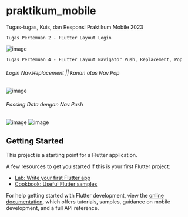 # praktikum_mobile

Tugas-tugas, Kuis, dan Responsi Praktikum Mobile 2023

```Tugas Pertemuan 2 - FLutter Layout Login```

![image](https://user-images.githubusercontent.com/80052655/224126379-9ee8e262-c1d4-4721-85b8-fba8697bf12a.png)


```Tugas Pertemuan 4 - FLutter Layout Navigator Push, Replacement, Pop```
###### Login Nav.Replacement || kanan atas Nav.Pop 
![image](https://user-images.githubusercontent.com/80052655/227809514-c9fe24d8-e41d-486f-83ee-b698c6636c7d.png)
###### Passing Data dengan Nav.Push
![image](https://user-images.githubusercontent.com/80052655/227809425-c79277f6-527c-473d-9cb2-a18b541ecc61.png)
![image](https://user-images.githubusercontent.com/80052655/227809437-b0355d36-170d-4197-8e59-222f16bbd6de.png)


## Getting Started

This project is a starting point for a Flutter application.

A few resources to get you started if this is your first Flutter project:

- [Lab: Write your first Flutter app](https://docs.flutter.dev/get-started/codelab)
- [Cookbook: Useful Flutter samples](https://docs.flutter.dev/cookbook)

For help getting started with Flutter development, view the
[online documentation](https://docs.flutter.dev/), which offers tutorials,
samples, guidance on mobile development, and a full API reference.
